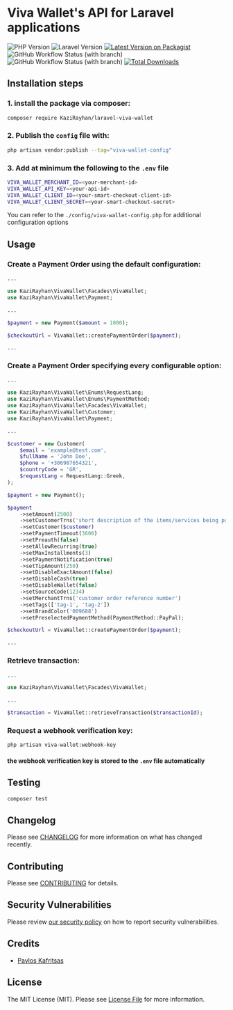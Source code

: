 
# Viva Wallet's API for Laravel applications

![PHP Version](https://img.shields.io/packagist/php-v/KaziRayhan/laravel-viva-wallet)
![Laravel Version](https://img.shields.io/badge/laravel-%3E%3D8-red)
[![Latest Version on Packagist](https://img.shields.io/packagist/v/KaziRayhan/laravel-viva-wallet.svg?style=flat-square)](https://packagist.org/packages/KaziRayhan/laravel-viva-wallet)
![GitHub Workflow Status (with branch)](https://img.shields.io/github/actions/workflow/status/KaziRayhan/laravel-viva-wallet/run-tests.yml?branch=main&style=flat-square)
![GitHub Workflow Status (with branch)](https://img.shields.io/github/actions/workflow/status/KaziRayhan/laravel-viva-wallet/php-cs-fixer.yml?branch=main&label=code%20style&style=flat-square)
[![Total Downloads](https://img.shields.io/packagist/dt/KaziRayhan/laravel-viva-wallet.svg?style=flat-square)](https://packagist.org/packages/KaziRayhan/laravel-viva-wallet)

## Installation steps

### 1. install the package via composer:

```bash
composer require KaziRayhan/laravel-viva-wallet
```

### 2. Publish the `config` file with:

```bash
php artisan vendor:publish --tag="viva-wallet-config"
```

### 3. Add at minimum the following to the `.env` file
```bash
VIVA_WALLET_MERCHANT_ID=<your-merchant-id>
VIVA_WALLET_API_KEY=<your-api-id>
VIVA_WALLET_CLIENT_ID=<your-smart-checkout-client-id>
VIVA_WALLET_CLIENT_SECRET=<your-smart-checkout-secret>
```
You can refer to the `./config/viva-wallet-config.php` for additional configuration options

## Usage


### Create a Payment Order using the default configuration:

```php
...

use KaziRayhan\VivaWallet\Facades\VivaWallet;
use KaziRayhan\VivaWallet\Payment;

...

$payment = new Payment($amount = 1000);

$checkoutUrl = VivaWallet::createPaymentOrder($payment);

...
```

### Create a Payment Order specifying every configurable option:

```php
...

use KaziRayhan\VivaWallet\Enums\RequestLang;
use KaziRayhan\VivaWallet\Enums\PaymentMethod;
use KaziRayhan\VivaWallet\Facades\VivaWallet;
use KaziRayhan\VivaWallet\Customer;
use KaziRayhan\VivaWallet\Payment;

...

$customer = new Customer(
    $email = 'example@test.com',
    $fullName = 'John Doe',
    $phone = '+306987654321',
    $countryCode = 'GR',
    $requestLang = RequestLang::Greek,
);

$payment = new Payment();

$payment
    ->setAmount(2500)
    ->setCustomerTrns('short description of the items/services being purchased')
    ->setCustomer($customer)
    ->setPaymentTimeout(3600)
    ->setPreauth(false)
    ->setAllowRecurring(true)
    ->setMaxInstallments(3)
    ->setPaymentNotification(true)
    ->setTipAmount(250)
    ->setDisableExactAmount(false)
    ->setDisableCash(true)
    ->setDisableWallet(false)
    ->setSourceCode(1234)
    ->setMerchantTrns('customer order reference number')
    ->setTags(['tag-1', 'tag-2'])
    ->setBrandColor('009688')
    ->setPreselectedPaymentMethod(PaymentMethod::PayPal);

$checkoutUrl = VivaWallet::createPaymentOrder($payment);

...
```


### Retrieve transaction:

```php
...

use KaziRayhan\VivaWallet\Facades\VivaWallet;

...

$transaction = VivaWallet::retrieveTransaction($transactionId);

```

### Request a webhook verification key:

```zsh
php artisan viva-wallet:webhook-key
```
#### the webhook verification key is stored to the `.env` file automatically


## Testing

```bash
composer test
```

## Changelog

Please see [CHANGELOG](CHANGELOG.md) for more information on what has changed recently.

## Contributing

Please see [CONTRIBUTING](.github/CONTRIBUTING.md) for details.

## Security Vulnerabilities

Please review [our security policy](../../security/policy) on how to report security vulnerabilities.

## Credits

- [Pavlos Kafritsas](https://github.com/KaziRayhan)

## License

The MIT License (MIT). Please see [License File](LICENSE.md) for more information.
